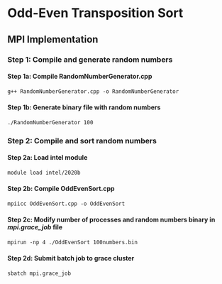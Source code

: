 # Odd-Even Transposition Sort

## MPI Implementation

### Step 1: Compile and generate random numbers

#### Step 1a: Compile RandomNumberGenerator.cpp

```txt
g++ RandomNumberGenerator.cpp -o RandomNumberGenerator
```

#### Step 1b: Generate binary file with random numbers

```txt
./RandomNumberGenerator 100
```

### Step 2: Compile and sort random numbers

#### Step 2a: Load intel module

```txt
module load intel/2020b
```

#### Step 2b: Compile OddEvenSort.cpp

```txt
mpiicc OddEvenSort.cpp -o OddEvenSort
```

#### Step 2c: Modify number of processes and random numbers binary in *mpi.grace_job* file

```txt
mpirun -np 4 ./OddEvenSort 100numbers.bin
```

#### Step 2d: Submit batch job to grace cluster

```txt
sbatch mpi.grace_job
```

